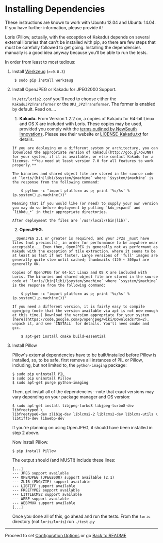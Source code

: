 Installing Dependencies
=======================

These instructions are known to work with Ubuntu 12.04 and Ubuntu 14.04. If you have further information, please provide it!

Loris (Pillow, actually, with the exception of Kakadu) depends on several external libraries that can't be installed with pip, so there are few steps that must be carefully followed to get going. Installing the dependencies manually is a good idea anyway because you'll be able to run the tests.

In order from least to most tedious:

 1. Install [Werkzeug](http://goo.gl/3IWJn) (`>=0.8.3`)

         $ sudo pip install werkzeug

 2. Install OpenJPEG or Kakadu for JPEG2000 Support.

    In `/etc/loris2.conf` you'll need to choose either the `KakaduJP2Transformer` or the `OPJ_JP2Transformer`. The former is enabled by default. Read on....

      1. __Kakadu.__ From Version 1.2.2 on, a copies of Kakadu for 64-bit Linux and OS X are included with Loris. These copies may be used, provided you comply with the [terms outlined by NewSouth Innovations](http://www.kakadusoftware.com/index.php?option=com_content&task=view&id=26&Itemid=22). Please see their website or [LICENSE-Kakadu.txt](https://github.com/pulibrary/loris/blob/development/LICENSE-Kakadu.txt) for details. 

        If you are deploying on a different system or architecture, you can [Download the appropriate version of Kakadu](http://goo.gl/owJN8) for your system, if it is available, or else contact Kakadu for a license. **You need at least version 7.0 for all features to work properly.**

        The binaries and shared object file are stored in the source code at `loris/(bin|lib)/$system/$machine` where `$system/$machine` is the response from the following command:

            $ python -c "import platform as p; print '%s/%s' % (p.system(),p.machine())"

	    Meaning that if you would like (or need) to supply your own version you may do so before deployment by putting `kdu_expand` and `libkdu_*` in their appropriate directories.

	    After deployment the files are `/usr/local/(bin|lib)`.


	  2. __OpenJPEG.__ 

	    __OpenJPEG 2.1 or greater is required, and your JP2s _must have tiles (not precincts)_ in order for performance to be anywhere near acceptable.__ Even then, OpenJPEG is generally not as performant as Kakadu with the exception of tile extraction, where it seems to be at least as fast if not faster. Large versions of 'full' images are generally quite slow until cached; thumbnails (120 ~ 300px) are generally OK.

        Copies of OpenJPEG for 64-bit Linux and OS X are included with Loris. The binaries and shared object file are stored in the source code at `loris/(bin|lib)/$system/$machine` where `$system/$machine` is the response from the following command:

            $ python -c "import platform as p; print '%s/%s' % (p.system(),p.machine())"
        
	    If you need a different version, it is fairly easy to compile openjpeg (note that the version available via apt is not new enough at this time.) Download the version appropriate for your system [here](https://code.google.com/p/openjpeg/wiki/Downloads?tm=2), unpack it, and see `INSTALL` for details. You'll need cmake and gcc.

	        $ apt-get install cmake build-essential

 3. Install Pillow

    Pillow's external dependencies have to be built/installed before Pillow is installed, so, to be safe, first remove all instances of PIL or Pillow, including, but not limited to, the `python-imaging` package:

        $ sudo pip uninstall PIL
        $ sudo pip uninstall Pillow
        $ sudo apt-get purge python-imaging

    Then, get install all of the dependencies--note that exact versions may vary depending on your package manager and OS version: 

        $ sudo apt-get install libjpeg-turbo8 libjpeg-turbo8-dev libfreetype6 \
        libfreetype6-dev zlib1g-dev liblcms2-2 liblcms2-dev liblcms-utils \
        libtiff5-dev libwebp-dev

    If you're planning on using OpenJPEG, it should have been installed in step 2 above.

    Now install Pillow:

        $ pip install Pillow

    The output should (and MUST!) include these lines: 

        [...]
        --- JPEG support available
        --- OPENJPEG (JPEG2000) support available (2.1)
        --- ZLIB (PNG/ZIP) support available
        --- LIBTIFF support available
        --- FREETYPE2 support available
        --- LITTLECMS2 support available
        --- WEBP support available
        --- WEBPMUX support available
        [...]

    Once you done all of this, go ahead and run the tests. From the `loris` directory (not `loris/loris`) run `./test.py`

* * *

Proceed to set [Configuration Options](configuration.md) or go [Back to README](../README.md)
	
